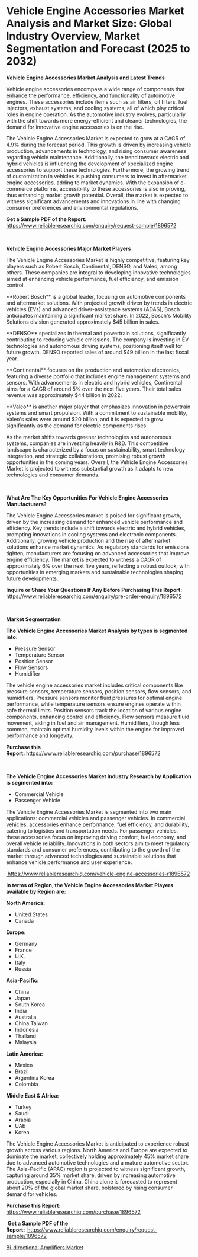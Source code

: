 <p><h1>Vehicle Engine Accessories Market Analysis and Market Size: Global Industry Overview, Market Segmentation and Forecast (2025 to 2032)</h1></p><p><strong>Vehicle Engine Accessories Market Analysis and Latest Trends</strong></p>
<p><p>Vehicle engine accessories encompass a wide range of components that enhance the performance, efficiency, and functionality of automotive engines. These accessories include items such as air filters, oil filters, fuel injectors, exhaust systems, and cooling systems, all of which play critical roles in engine operation. As the automotive industry evolves, particularly with the shift towards more energy-efficient and cleaner technologies, the demand for innovative engine accessories is on the rise.</p><p>The Vehicle Engine Accessories Market is expected to grow at a CAGR of 4.9% during the forecast period. This growth is driven by increasing vehicle production, advancements in technology, and rising consumer awareness regarding vehicle maintenance. Additionally, the trend towards electric and hybrid vehicles is influencing the development of specialized engine accessories to support these technologies. Furthermore, the growing trend of customization in vehicles is pushing consumers to invest in aftermarket engine accessories, adding to market dynamics. With the expansion of e-commerce platforms, accessibility to these accessories is also improving, thus enhancing market growth potential. Overall, the market is expected to witness significant advancements and innovations in line with changing consumer preferences and environmental regulations.</p></p>
<p><strong>Get a Sample PDF of the Report:&nbsp;</strong> <a href="https://www.reliableresearchiq.com/enquiry/request-sample/1896572?utm_campaign=2924&utm_medium=2&utm_source=Github&utm_content=ia&utm_term=07042025&utm_id=vehicle-engine-accessories">https://www.reliableresearchiq.com/enquiry/request-sample/1896572</a></p>
<p>&nbsp;</p>
<p><strong>Vehicle Engine Accessories Major Market Players</strong></p>
<p><p>The Vehicle Engine Accessories Market is highly competitive, featuring key players such as Robert Bosch, Continental, DENSO, and Valeo, among others. These companies are integral to developing innovative technologies aimed at enhancing vehicle performance, fuel efficiency, and emission control.</p><p>**Robert Bosch** is a global leader, focusing on automotive components and aftermarket solutions. With projected growth driven by trends in electric vehicles (EVs) and advanced driver-assistance systems (ADAS), Bosch anticipates maintaining a significant market share. In 2022, Bosch's Mobility Solutions division generated approximately $45 billion in sales.</p><p>**DENSO** specializes in thermal and powertrain solutions, significantly contributing to reducing vehicle emissions. The company is investing in EV technologies and autonomous driving systems, positioning itself well for future growth. DENSO reported sales of around $49 billion in the last fiscal year.</p><p>**Continental** focuses on tire production and automotive electronics, featuring a diverse portfolio that includes engine management systems and sensors. With advancements in electric and hybrid vehicles, Continental aims for a CAGR of around 5% over the next five years. Their total sales revenue was approximately $44 billion in 2022.</p><p>**Valeo** is another major player that emphasizes innovation in powertrain systems and smart propulsion. With a commitment to sustainable mobility, Valeo's sales were around $20 billion, and it is expected to grow significantly as the demand for electric components rises.</p><p>As the market shifts towards greener technologies and autonomous systems, companies are investing heavily in R&D. This competitive landscape is characterized by a focus on sustainability, smart technology integration, and strategic collaborations, promising robust growth opportunities in the coming years. Overall, the Vehicle Engine Accessories Market is projected to witness substantial growth as it adapts to new technologies and consumer demands.</p></p>
<p>&nbsp;</p>
<p><strong>What Are The Key Opportunities For Vehicle Engine Accessories Manufacturers?</strong></p>
<p><p>The Vehicle Engine Accessories market is poised for significant growth, driven by the increasing demand for enhanced vehicle performance and efficiency. Key trends include a shift towards electric and hybrid vehicles, prompting innovations in cooling systems and electronic components. Additionally, growing vehicle production and the rise of aftermarket solutions enhance market dynamics. As regulatory standards for emissions tighten, manufacturers are focusing on advanced accessories that improve engine efficiency. The market is expected to witness a CAGR of approximately 6% over the next five years, reflecting a robust outlook, with opportunities in emerging markets and sustainable technologies shaping future developments.</p></p>
<p><strong>Inquire or Share Your Questions If Any Before Purchasing This Report:</strong> <a href="https://www.reliableresearchiq.com/enquiry/pre-order-enquiry/1896572?utm_campaign=2924&utm_medium=2&utm_source=Github&utm_content=ia&utm_term=07042025&utm_id=vehicle-engine-accessories">https://www.reliableresearchiq.com/enquiry/pre-order-enquiry/1896572</a></p>
<p>&nbsp;</p>
<p><strong>Market Segmentation</strong></p>
<p><strong>The Vehicle Engine Accessories Market Analysis by types is segmented into:</strong></p>
<p><ul><li>Pressure Sensor</li><li>Temperature Sensor</li><li>Position Sensor</li><li>Flow Sensors</li><li>Humidifier</li></ul></p>
<p><p>The vehicle engine accessories market includes critical components like pressure sensors, temperature sensors, position sensors, flow sensors, and humidifiers. Pressure sensors monitor fluid pressures for optimal engine performance, while temperature sensors ensure engines operate within safe thermal limits. Position sensors track the location of various engine components, enhancing control and efficiency. Flow sensors measure fluid movement, aiding in fuel and air management. Humidifiers, though less common, maintain optimal humidity levels within the engine for improved performance and longevity.</p></p>
<p><strong>Purchase this Report:&nbsp;</strong><a href="https://www.reliableresearchiq.com/purchase/1896572?utm_campaign=2924&utm_medium=2&utm_source=Github&utm_content=ia&utm_term=07042025&utm_id=vehicle-engine-accessories">https://www.reliableresearchiq.com/purchase/1896572</a></p>
<p>&nbsp;</p>
<p><strong>The Vehicle Engine Accessories Market Industry Research by Application is segmented into:</strong></p>
<p><ul><li>Commercial Vehicle</li><li>Passenger Vehicle</li></ul></p>
<p><p>The Vehicle Engine Accessories Market is segmented into two main applications: commercial vehicles and passenger vehicles. In commercial vehicles, accessories enhance performance, fuel efficiency, and durability, catering to logistics and transportation needs. For passenger vehicles, these accessories focus on improving driving comfort, fuel economy, and overall vehicle reliability. Innovations in both sectors aim to meet regulatory standards and consumer preferences, contributing to the growth of the market through advanced technologies and sustainable solutions that enhance vehicle performance and user experience.</p></p>
<p><a href="https://www.reliableresearchiq.com/vehicle-engine-accessories-r1896572?utm_campaign=2924&utm_medium=2&utm_source=Github&utm_content=ia&utm_term=07042025&utm_id=vehicle-engine-accessories">&nbsp;https://www.reliableresearchiq.com/vehicle-engine-accessories-r1896572</a></p>
<p><strong>In terms of Region, the Vehicle Engine Accessories Market Players available by Region are:</strong></p>
<p>
    <p> <strong> North America: </strong>
        <ul>
            <li>United States</li>
            <li>Canada</li>
        </ul>
        </p> 
    <p> <strong> Europe: </strong>
        <ul>
            <li>Germany</li>
            <li>France</li>
            <li>U.K.</li>
            <li>Italy</li>
            <li>Russia</li>
        </ul>
        </p> 
    <p> <strong> Asia-Pacific: </strong>
        <ul>
            <li>China</li>
            <li>Japan</li>
            <li>South Korea</li>
            <li>India</li>
            <li>Australia</li>
            <li>China Taiwan</li>
            <li>Indonesia</li>
            <li>Thailand</li>
            <li>Malaysia</li>
        </ul>
        </p> 
    <p> <strong> Latin America: </strong>
        <ul>
            <li>Mexico</li>
            <li>Brazil</li>
            <li>Argentina Korea</li>
            <li>Colombia</li>
        </ul>
        </p> 
    <p> <strong> Middle East & Africa: </strong>
        <ul>
            <li>Turkey</li>
            <li>Saudi</li>
            <li>Arabia</li>
            <li>UAE</li>
            <li>Korea</li>
        </ul>
    </p>
    </p>
<p><p>The Vehicle Engine Accessories Market is anticipated to experience robust growth across various regions. North America and Europe are expected to dominate the market, collectively holding approximately 45% market share due to advanced automotive technologies and a mature automotive sector. The Asia-Pacific (APAC) region is projected to witness significant growth, capturing around 35% market share, driven by increasing automotive production, especially in China. China alone is forecasted to represent about 20% of the global market share, bolstered by rising consumer demand for vehicles.</p></p>
<p><strong>Purchase this Report: </strong><a href="https://www.reliableresearchiq.com/purchase/1896572?utm_campaign=2924&utm_medium=2&utm_source=Github&utm_content=ia&utm_term=07042025&utm_id=vehicle-engine-accessories">https://www.reliableresearchiq.com/purchase/1896572</a></p>
<p>&nbsp;<strong>Get a Sample PDF of the Report:&nbsp;&nbsp;</strong><a href="https://www.reliableresearchiq.com/enquiry/request-sample/1896572?utm_campaign=2924&utm_medium=2&utm_source=Github&utm_content=ia&utm_term=07042025&utm_id=vehicle-engine-accessories">https://www.reliableresearchiq.com/enquiry/request-sample/1896572</a></p>
<p><strong></strong></p>
<p><p><a href="https://github.com/djembashote/Market-Research-Report-List-1/blob/main/bi-directional-amplifiers-market.md?utm_campaign=2924&utm_medium=2&utm_source=Github&utm_content=ia&utm_term=07042025&utm_id=vehicle-engine-accessories">Bi-directional Amplifiers Market</a></p></p>